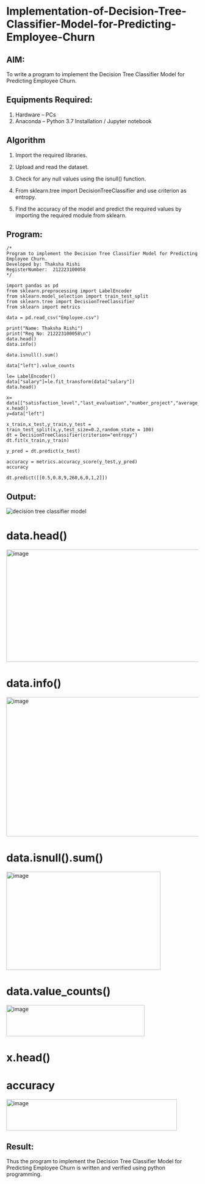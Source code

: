 # Implementation-of-Decision-Tree-Classifier-Model-for-Predicting-Employee-Churn

## AIM:
To write a program to implement the Decision Tree Classifier Model for Predicting Employee Churn.

## Equipments Required:
1. Hardware – PCs
2. Anaconda – Python 3.7 Installation / Jupyter notebook

## Algorithm

1. Import the required libraries.

2. Upload and read the dataset.

3. Check for any null values using the isnull() function.

4. From sklearn.tree import DecisionTreeClassifier and use criterion as entropy.

5. Find the accuracy of the model and predict the required values by importing the required module from sklearn.

## Program:
```
/*
Program to implement the Decision Tree Classifier Model for Predicting Employee Churn.
Developed by: Thaksha Rishi
RegisterNumber:  212223100058
*/

import pandas as pd
from sklearn.preprocessing import LabelEncoder
from sklearn.model_selection import train_test_split
from sklearn.tree import DecisionTreeClassifier
from sklearn import metrics

data = pd.read_csv("Employee.csv")

print("Name: Thaksha Rishi")
print("Reg No: 212223100058\n")
data.head()
data.info()

data.isnull().sum()

data["left"].value_counts

le= LabelEncoder()
data["salary"]=le.fit_transform(data["salary"])
data.head()

x= data[["satisfaction_level","last_evaluation","number_project","average_montly_hours","time_spend_company","Work_accident","promotion_last_5years","salary"]]
x.head()
y=data["left"]

x_train,x_test,y_train,y_test = train_test_split(x,y,test_size=0.2,random_state = 100)
dt = DecisionTreeClassifier(criterion="entropy")
dt.fit(x_train,y_train)

y_pred = dt.predict(x_test)

accuracy = metrics.accuracy_score(y_test,y_pred)
accuracy

dt.predict([[0.5,0.8,9,260,6,0,1,2]])
```

## Output:
![decision tree classifier model](sam.png)

# data.head()

<img width="1251" height="295" alt="image" src="https://github.com/user-attachments/assets/5abb2bb8-11c5-44ce-acb6-ac0a5a1cbbbb" />

# data.info()

<img width="541" height="366" alt="image" src="https://github.com/user-attachments/assets/1e57b950-75af-49e8-8562-f9b460401736" />

# data.isnull().sum()

<img width="404" height="258" alt="image" src="https://github.com/user-attachments/assets/12e053f2-c90e-4450-b3a1-b83b6943f2a6" />

# data.value_counts()

<img width="362" height="82" alt="image" src="https://github.com/user-attachments/assets/382fa845-3113-4c9d-9369-19360f58e46e" />

# x.head()

# accuracy

<img width="447" height="82" alt="image" src="https://github.com/user-attachments/assets/032b6803-0f82-4655-991c-1f523219ab87" />

## Result:
Thus the program to implement the  Decision Tree Classifier Model for Predicting Employee Churn is written and verified using python programming.
